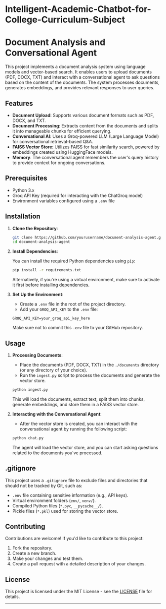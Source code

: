 # Intelligent-Academic-Chatbot-for-College-Curriculum-Subject
# Document Analysis and Conversational Agent

This project implements a document analysis system using language models and vector-based search. It enables users to upload documents (PDF, DOCX, TXT) and interact with a conversational agent to ask questions based on the content of the documents. The system processes documents, generates embeddings, and provides relevant responses to user queries.

## Features

- **Document Upload**: Supports various document formats such as PDF, DOCX, and TXT.
- **Document Processing**: Extracts content from the documents and splits it into manageable chunks for efficient querying.
- **Conversational AI**: Uses a Groq-powered LLM (Large Language Model) for conversational retrieval-based Q&A.
- **FAISS Vector Store**: Utilizes FAISS for fast similarity search, powered by embeddings created using HuggingFace models.
- **Memory**: The conversational agent remembers the user's query history to provide context for ongoing conversations.

## Prerequisites

- Python 3.x
- Groq API Key (required for interacting with the ChatGroq model)
- Environment variables configured using a `.env` file

## Installation

1. **Clone the Repository**:

    ```bash
    git clone https://github.com/yourusername/document-analysis-agent.git
    cd document-analysis-agent
    ```

2. **Install Dependencies**:

    You can install the required Python dependencies using `pip`:

    ```bash
    pip install -r requirements.txt
    ```

    Alternatively, if you're using a virtual environment, make sure to activate it first before installing dependencies.

3. **Set Up the Environment**:

    - Create a `.env` file in the root of the project directory.
    - Add your `GROQ_API_KEY` to the `.env` file:

    ```
    GROQ_API_KEY=your_groq_api_key_here
    ```

    Make sure not to commit this `.env` file to your GitHub repository.

## Usage

1. **Processing Documents**:

    - Place the documents (PDF, DOCX, TXT) in the `./documents` directory (or any directory of your choice).
    - Run the `ingest.py` script to process the documents and generate the vector store.

    ```bash
    python ingest.py
    ```

    This will load the documents, extract text, split them into chunks, generate embeddings, and store them in a FAISS vector store.

2. **Interacting with the Conversational Agent**:

    - After the vector store is created, you can interact with the conversational agent by running the following script:

    ```bash
    python chat.py
    ```

    The agent will load the vector store, and you can start asking questions related to the documents you've processed.

## .gitignore

This project uses a `.gitignore` file to exclude files and directories that should not be tracked by Git, such as:

- `.env` file containing sensitive information (e.g., API keys).
- Virtual environment folders (`env/`, `venv/`).
- Compiled Python files (`*.pyc`, `__pycache__/`).
- Pickle files (`*.pkl`) used for storing the vector store.

## Contributing

Contributions are welcome! If you'd like to contribute to this project:

1. Fork the repository.
2. Create a new branch.
3. Make your changes and test them.
4. Create a pull request with a detailed description of your changes.

## License

This project is licensed under the MIT License - see the [LICENSE](LICENSE) file for details.

---

